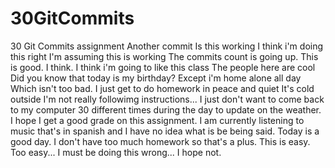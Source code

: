# 30GitCommits
30 Git Commits assignment
Another commit
Is this working
I think i'm doing this right
I'm assuming this is working
The commits count is going up. This is good. I think.
I think i'm going to like this class
The people here are cool
Did you know that today is my birthday?
Except i'm home alone all day
Which isn't too bad. I just get to do homework in peace and quiet
It's cold outside
I'm not really followimg instructions...
I just don't want to come back to my computer 30 different times during the day to update on the weather.
I hope I get a good grade on this assignment.
I am currently listening to music that's in spanish and I have no idea what is be being said.
Today is a good day.
I don't have too much homework so that's a plus.
This is easy.
Too easy...
I must be doing this wrong...
I hope not.
